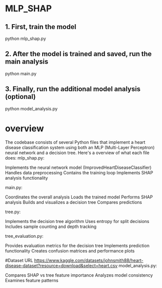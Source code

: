# MLP_SHAP
## 1. First, train the model
python mlp_shap.py

## 2. After the model is trained and saved, run the main analysis
python main.py

## 3. Finally, run the additional model analysis (optional)
python model_analysis.py

# overview
The codebase consists of several Python files that implement a heart disease classification system using both an MLP (Multi-Layer Perceptron) neural network and a decision tree. Here's a overview of what each file does:
mlp_shap.py:

Implements the neural network model (ImprovedHeartDiseaseClassifier)
Handles data preprocessing
Contains the training loop
Implements SHAP analysis functionality


main.py:

Coordinates the overall analysis
Loads the trained model
Performs SHAP analysis
Builds and visualizes a decision tree
Compares predictions


tree.py:

Implements the decision tree algorithm
Uses entropy for split decisions
Includes sample counting and depth tracking


tree_evaluation.py:

Provides evaluation metrics for the decision tree
Implements prediction functionality
Creates confusion matrices and performance plots

#Dataset URL
https://www.kaggle.com/datasets/johnsmith88/heart-disease-dataset?resource=download&select=heart.csv
model_analysis.py:

Compares SHAP vs tree feature importance
Analyzes model consistency
Examines feature patterns
